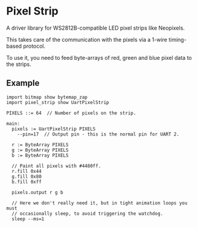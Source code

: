 # Pixel Strip

A driver library for WS2812B-compatible LED pixel strips like Neopixels.

This takes care of the communication with the pixels via a 1-wire
timing-based protocol.

To use it, you need to feed byte-arrays of red, green and blue pixel
data to the strips.

## Example

```
import bitmap show bytemap_zap
import pixel_strip show UartPixelStrip

PIXELS ::= 64  // Number of pixels on the strip.

main:
  pixels := UartPixelStrip PIXELS
    --pin=17  // Output pin - this is the normal pin for UART 2.

  r := ByteArray PIXELS
  g := ByteArray PIXELS
  b := ByteArray PIXELS

  // Paint all pixels with #4480ff.
  r.fill 0x44
  g.fill 0x80
  b.fill 0xff

  pixels.output r g b

  // Here we don't really need it, but in tight animation loops you must
  // occasionally sleep, to avoid triggering the watchdog.
  sleep --ms=1
```
